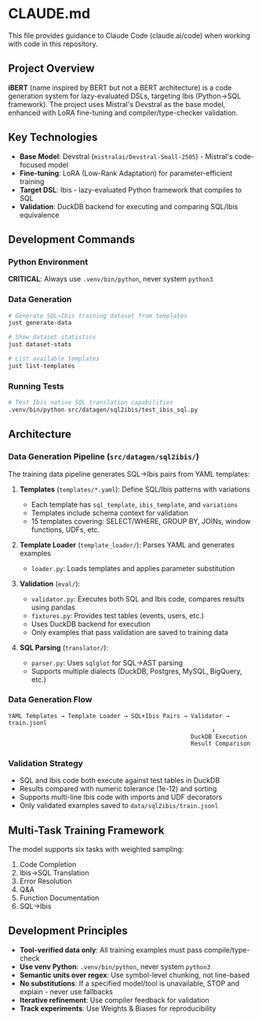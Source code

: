 # CLAUDE.md

This file provides guidance to Claude Code (claude.ai/code) when working with code in this repository.

## Project Overview
**iBERT** (name inspired by BERT but not a BERT architecture) is a code generation system for lazy-evaluated DSLs, targeting Ibis (Python→SQL framework). The project uses Mistral's Devstral as the base model, enhanced with LoRA fine-tuning and compiler/type-checker validation.

## Key Technologies
- **Base Model**: Devstral (`mistralai/Devstral-Small-2505`) - Mistral's code-focused model
- **Fine-tuning**: LoRA (Low-Rank Adaptation) for parameter-efficient training
- **Target DSL**: Ibis - lazy-evaluated Python framework that compiles to SQL
- **Validation**: DuckDB backend for executing and comparing SQL/Ibis equivalence

## Development Commands

### Python Environment
**CRITICAL**: Always use `.venv/bin/python`, never system `python3`

### Data Generation
```bash
# Generate SQL→Ibis training dataset from templates
just generate-data

# Show dataset statistics
just dataset-stats

# List available templates
just list-templates
```

### Running Tests
```bash
# Test Ibis native SQL translation capabilities
.venv/bin/python src/datagen/sql2ibis/test_ibis_sql.py
```

## Architecture

### Data Generation Pipeline (`src/datagen/sql2ibis/`)
The training data pipeline generates SQL→Ibis pairs from YAML templates:

1. **Templates** (`templates/*.yaml`): Define SQL/Ibis patterns with variations
   - Each template has `sql_template`, `ibis_template`, and `variations`
   - Templates include schema context for validation
   - 15 templates covering: SELECT/WHERE, GROUP BY, JOINs, window functions, UDFs, etc.

2. **Template Loader** (`template_loader/`): Parses YAML and generates examples
   - `loader.py`: Loads templates and applies parameter substitution

3. **Validation** (`eval/`):
   - `validator.py`: Executes both SQL and Ibis code, compares results using pandas
   - `fixtures.py`: Provides test tables (events, users, etc.)
   - Uses DuckDB backend for execution
   - Only examples that pass validation are saved to training data

4. **SQL Parsing** (`translator/`):
   - `parser.py`: Uses `sqlglot` for SQL→AST parsing
   - Supports multiple dialects (DuckDB, Postgres, MySQL, BigQuery, etc.)

### Data Generation Flow
```
YAML Templates → Template Loader → SQL+Ibis Pairs → Validator → train.jsonl
                                                          ↓
                                                    DuckDB Execution
                                                    Result Comparison
```

### Validation Strategy
- SQL and Ibis code both execute against test tables in DuckDB
- Results compared with numeric tolerance (1e-12) and sorting
- Supports multi-line Ibis code with imports and UDF decorators
- Only validated examples saved to `data/sql2ibis/train.jsonl`

## Multi-Task Training Framework
The model supports six tasks with weighted sampling:
1. Code Completion
2. Ibis→SQL Translation
3. Error Resolution
4. Q&A
5. Function Documentation
6. SQL→Ibis

## Development Principles
- **Tool-verified data only**: All training examples must pass compile/type-check
- **Use venv Python**: `.venv/bin/python`, never system `python3`
- **Semantic units over regex**: Use symbol-level chunking, not line-based
- **No substitutions**: If a specified model/tool is unavailable, STOP and explain - never use fallbacks
- **Iterative refinement**: Use compiler feedback for validation
- **Track experiments**: Use Weights & Biases for reproducibility
